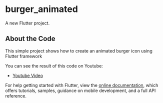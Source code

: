 # burger_animated

A new Flutter project.

## About the Code

This simple project shows how to create an animated burger icon using Flutter framework

You can see the result of this code on Youtube:

- [Youtube Video](https://youtu.be/l6Qrj3D79mQ)

For help getting started with Flutter, view the
[online documentation](https://flutter.dev/docs), which offers tutorials,
samples, guidance on mobile development, and a full API reference.
